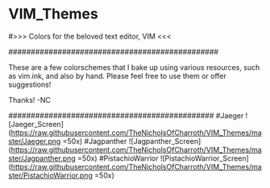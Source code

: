 # VIM_Themes
#>>> Colors for the beloved text editor, VIM <<<

###############################################

These are a few colorschemes that I bake up using various resources, such as vim.ink, and also by hand. Please feel free to use them or offer suggestions! 

Thanks!
-NC

##############################################
#Jaeger
![Jaeger_Screen](https://raw.githubusercontent.com/TheNicholsOfCharroth/VIM_Themes/master/Jaeger.png =50x)
#Jagpanther
![Jagpanther_Screen](https://raw.githubusercontent.com/TheNicholsOfCharroth/VIM_Themes/master/Jagpanther.png =50x)
#PistachioWarrior
![PistachioWarrior_Screen](https://raw.githubusercontent.com/TheNicholsOfCharroth/VIM_Themes/master/PistachioWarrior.png =50x)

